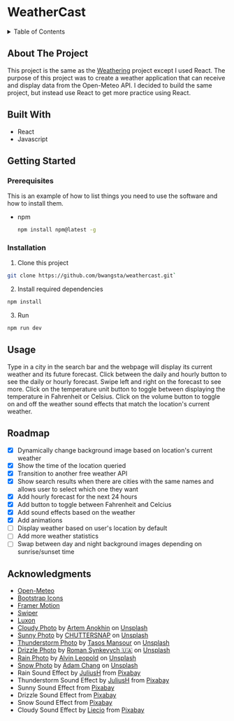 # WeatherCast

<!-- TABLE OF CONTENTS -->
<details>
  <summary>Table of Contents</summary>
  <ol>
    <li>
      <a href="#about-the-project">About The Project</a>
      <ul>
        <li><a href="#built-with">Built With</a></li>
      </ul>
    </li>
    <li>
      <a href="#getting-started">Getting Started</a>
      <ul>
        <li><a href="#prerequisites">Prerequisites</a></li>
        <li><a href="#installation">Installation</a></li>
      </ul>
    </li>
    <li><a href="#usage">Usage</a></li>
    <li><a href="#roadmap">Roadmap</a></li>
    <li><a href="#acknowledgments">Acknowledgments</a></li>
  </ol>
</details>

<!-- ABOUT THE PROJECT -->
## About The Project
This project is the same as the [Weathering](https://github.com/bwangsta/weathering) project except I used React. The purpose of this project was to create a weather application that can receive and display data from the Open-Meteo API. I decided to build the same project, but instead use React to get more practice using React.

## Built With 
- React
- Javascript

## Getting Started

### Prerequisites

This is an example of how to list things you need to use the software and how to install them.
* npm
  ```sh
  npm install npm@latest -g
  ```

### Installation
1. Clone this project
```sh
git clone https://github.com/bwangsta/weathercast.git`
```

2. Install required dependencies
```sh
npm install
```

3. Run
```sh
npm run dev
```

## Usage
Type in a city in the search bar and the webpage will display its current weather and its future forecast. Click between the daily and hourly button to see the daily or hourly forecast. Swipe left and right on the forecast to see more. Click on the temperature unit button to toggle between displaying the temperature in Fahrenheit or Celsius. Click on the volume button to toggle on and off the weather sound effects that match the location's current weather.

## Roadmap
- [x] Dynamically change background image based on location's current weather
- [x] Show the time of the location queried
- [x] Transition to another free weather API
- [x] Show search results when there are cities with the same names and allows user to select which one they want
- [x] Add hourly forecast for the next 24 hours
- [x] Add button to toggle between Fahrenheit and Celcius
- [x] Add sound effects based on the weather
- [x] Add animations
- [ ] Display weather based on user's location by default
- [ ] Add more weather statistics
- [ ] Swap between day and night background images depending on sunrise/sunset time

## Acknowledgments
- [Open-Meteo](https://open-meteo.com/)
- [Bootstrap Icons](https://icons.getbootstrap.com/)
- [Framer Motion](https://www.framer.com/motion/)
- [Swiper](https://swiperjs.com/)
- [Luxon](https://moment.github.io/luxon/#/)
- [Cloudy Photo](https://unsplash.com/photos/V4qjYCac7y8?utm_source=unsplash&utm_medium=referral&utm_content=creditCopyText) by [Artem Anokhin](https://unsplash.com/@atronyx?utm_source=unsplash&utm_medium=referral&utm_content=creditCopyText) on [Unsplash](https://unsplash.com/)
- [Sunny Photo](https://unsplash.com/photos/TSgwbumanuE?utm_source=unsplash&utm_medium=referral&utm_content=creditCopyText) by [CHUTTERSNAP](https://unsplash.com/@chuttersnap?utm_source=unsplash&utm_medium=referral&utm_content=creditCopyText) on [Unsplash](https://unsplash.com/)
- [Thunderstorm Photo](https://unsplash.com/images/nature/thunderstorm?utm_source=unsplash&utm_medium=referral&utm_content=creditCopyText) by [Tasos Mansour](https://unsplash.com/@mantasos?utm_source=unsplash&utm_medium=referral&utm_content=creditCopyText) on [Unsplash](https://unsplash.com/)
- [Drizzle Photo](https://unsplash.com/photos/qPvBmSvmohs?utm_source=unsplash&utm_medium=referral&utm_content=creditCopyText) by [Roman Synkevych 🇺🇦](https://unsplash.com/@synkevych?utm_source=unsplash&utm_medium=referral&utm_content=creditCopyText) on [Unsplash](https://unsplash.com/)
- [Rain Photo](https://unsplash.com/photos/cWM1ZOSUzU4?utm_source=unsplash&utm_medium=referral&utm_content=creditCopyText) by [Alvin Leopold](https://unsplash.com/@anleo?utm_source=unsplash&utm_medium=referral&utm_content=creditCopyText) on [Unsplash](https://unsplash.com/)
- [Snow Photo](https://unsplash.com/photos/IWenq-4JHqo?utm_source=unsplash&utm_medium=referral&utm_content=creditCopyText) by [Adam Chang](https://unsplash.com/@sametomorrow?utm_source=unsplash&utm_medium=referral&utm_content=creditCopyText) on [Unsplash](https://unsplash.com/)
- Rain Sound Effect by [JuliusH](https://pixabay.com/users/juliush-3921568/?utm_source=link-attribution&utm_medium=referral&utm_campaign=music&utm_content=8186) from [Pixabay](https://pixabay.com/sound-effects//?utm_source=link-attribution&utm_medium=referral&utm_campaign=music&utm_content=8186)
- Thunderstorm Sound Effect by [JuliusH](https://pixabay.com/users/juliush-3921568/?utm_source=link-attribution&utm_medium=referral&utm_campaign=music&utm_content=7803) from [Pixabay](https://pixabay.com/sound-effects//?utm_source=link-attribution&utm_medium=referral&utm_campaign=music&utm_content=7803)
- Sunny Sound Effect from [Pixabay](https://pixabay.com/sound-effects/?utm_source=link-attribution&utm_medium=referral&utm_campaign=music&utm_content=6771)
- Drizzle Sound Effect from [Pixabay](https://pixabay.com/sound-effects/?utm_source=link-attribution&utm_medium=referral&utm_campaign=music&utm_content=6704)
- Snow Sound Effect from [Pixabay]("https://pixabay.com/?utm_source=link-attribution&amp;utm_medium=referral&amp;utm_campaign=music&amp;utm_content=6195")
- Cloudy Sound Effect by [Liecio](https://pixabay.com/users/liecio-3298866/?utm_source=link-attribution&amp;utm_medium=referral&amp;utm_campaign=music&amp;utm_content=109590) from [Pixabay](https://pixabay.com/sound-effects//?utm_source=link-attribution&amp;utm_medium=referral&amp;utm_campaign=music&amp;utm_content=109590)